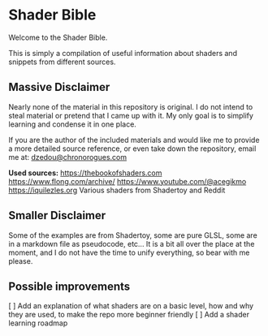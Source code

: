 # Shader Bible

Welcome to the Shader Bible.

This is simply a compilation of useful information about shaders and snippets from different sources. 

## Massive Disclaimer

Nearly none of the material in this repository is original. I do not intend to steal material or pretend that I came up with it. My only goal is to simplify learning and condense it in one place. 

If you are the author of the included materials and would like me to provide a more detailed source reference, or even take down the repository, email me at:
dzedou@chronorogues.com

**Used sources:**
https://thebookofshaders.com
https://www.flong.com/archive/
https://www.youtube.com/@acegikmo
https://iquilezles.org
Various shaders from Shadertoy and Reddit

## Smaller Disclaimer

Some of the examples are from Shadertoy, some are pure GLSL, some are in a markdown file as pseudocode, etc... It is a bit all over the place at the moment, and I do not have the time to unify everything, so bear with me please.

## Possible improvements

[ ] Add an explanation of what shaders are on a basic level, how and why they are used, to make the repo more beginner friendly
[ ] Add a shader learning roadmap

